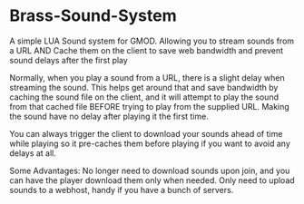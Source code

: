 # Brass-Sound-System
A simple LUA Sound system for GMOD. Allowing you to stream sounds from a URL AND Cache them on the client to save web bandwidth and prevent sound delays after the first play

Normally, when you play a sound from a URL, there is a slight delay when streaming the sound. This helps get around that and save bandwidth by caching the sound file on the client, and it will attempt to play the sound from that cached file BEFORE trying to play from the supplied URL. Making the sound have no delay after playing it the first time.

You can always trigger the client to download your sounds ahead of time while playing so it pre-caches them before playing if you want to avoid any delays at all.

Some Advantages:
No longer need to download sounds upon join, and you can have the player download them only when needed.
Only need to upload sounds to a webhost, handy if you have a bunch of servers.

